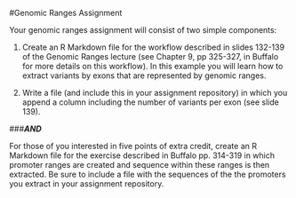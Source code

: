 #Genomic Ranges Assignment

Your genomic ranges assignment will consist of two simple components:

1. Create an R Markdown file for the workflow described in slides 132-139 of the Genomic Ranges lecture (see Chapter 9, pp 325-327, in Buffalo for more details on this workflow). In this example you will learn how to extract variants by exons that are represented by genomic ranges.

2. Write a file (and include this in your assignment repository) in which you append a column including the number of variants per exon (see slide 139).


###**_AND_**

For those of you interested in five points of extra credit, create an R Markdown file for the exercise described in Buffalo pp. 314-319 in which promoter ranges are created and sequence within these ranges is then extracted. Be sure to include a file with the sequences of the the promoters you extract in your assignment repository.

